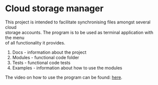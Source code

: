 


<h1>Cloud storage manager</h1>    
This project is intended to facilitate synchronising files amongst several cloud <br/>
storage accounts. The program is to be used as terminal application with the menu <br/>
of all functionality it provides.<br/>

 1. Docs - information about the project
 2. Modules - functional code folder
 3. Tests - functional code tests
 4. Examples - information about how to use the modules

The video on how to use the program can be found: <a href="https://drive.google.com/open?id=1P3EIB4nnf0JB2fkFHHdrNKvBfHx64HYE">here</a>.
